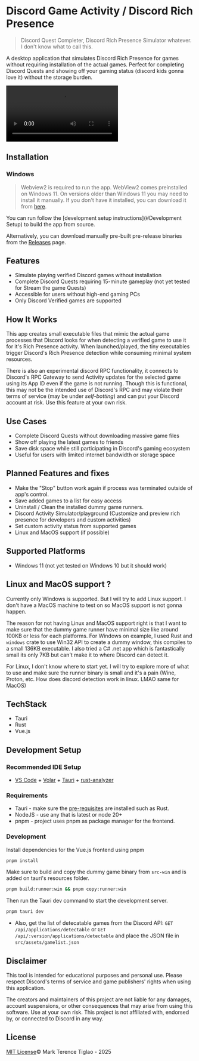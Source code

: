# Discord Game Activity / Discord Rich Presence

> Discord Quest Completer, Discord Rich Presence Simulator whatever. I don't know what to call this.

A desktop application that simulates Discord Rich Presence for games without requiring installation of the actual games. Perfect for completing Discord Quests and showing off your gaming status (discord kids gonna love it) without the storage burden.

![discord-quest-handler.mp4](https://markterence.github.io/images/random-demo/discord-quest-handler.mp4)

## Installation

### Windows

> Webview2 is required to run the app. WebView2 comes preinstalled on Windows 11. On versions older than Windows 11 you may need to install it manually.
> If you don't have it installed, you can download it from [here](https://developer.microsoft.com/en-us/microsoft-edge/webview2).

You can run follow the [development setup instructions](#Development Setup) to build the app from source.

Alternatively, you can download manually pre-built pre-release binaries from the [Releases](https://github.com/markterence/discord-activity/releases) page.

## Features

- Simulate playing verified Discord games without installation
- Complete Discord Quests requiring 15-minute gameplay (not yet tested for Stream the game Quests)
- Accessible for users without high-end gaming PCs
- Only Discord Verified games are supported

## How It Works

This app creates small executable files that mimic the actual game processes that Discord looks for when detecting a verified game to use it for it's Rich Presence activity. When launched/played, the tiny executables trigger Discord's Rich Presence detection while consuming minimal system resources.

There is also an experimental discord RPC functionality, it connects to Discord's RPC Gateway to send Activity updates for the selected game using its App ID even if the game is not running. Though this is functional, this may not be the intended use of Discord's RPC and may violate their terms of service (may be under _self-botting_) and can put your Discord account at risk. Use this feature at your own risk.

## Use Cases

- Complete Discord Quests without downloading massive game files
- Show off playing the latest games to friends
- Save disk space while still participating in Discord's gaming ecosystem
- Useful for users with limited internet bandwidth or storage space

## Planned Features and fixes

- Make the "Stop" button work again if process was terminated outside of app's control.
- Save added games to a list for easy access
- Uninstall / Clean the installed dummy game runners.
- Discord Activity Simulator/playground (Customize and preview rich presence for developers and custom activities)
- Set custom activity status from supported games
- Linux and MacOS support (if possible)


## Supported Platforms

- Windows 11 (not yet tested on Windows 10 but it should work)

## Linux and MacOS support ?

Currently only Windows is supported. But I will try to add Linux support. I don't have a MacOS machine to test on so MacOS support is not gonna happen.

The reason for not having Linux and MacOS support right is that I want to make sure that the dummy game runner have minimal size like around 100KB or less for each platforms. For Windows on example, I used Rust and `windows` crate to use Win32 API to create a dummy window, this compiles to a small 136KB executable. I also tried a C# .net app which is fantastically small its only 7KB but can't make it to where Discord can detect it.

For Linux, I don't know where to start yet. I will try to explore more of what to use and make sure the runner binary is small and it's a pain (Wine, Proton, etc. How does discord detection work in linux. LMAO same for MacOS)

## TechStack

- Tauri
- Rust
- Vue.js

## Development Setup

### Recommended IDE Setup

- [VS Code](https://code.visualstudio.com/) + [Volar](https://marketplace.visualstudio.com/items?itemName=Vue.volar) + [Tauri](https://marketplace.visualstudio.com/items?itemName=tauri-apps.tauri-vscode) + [rust-analyzer](https://marketplace.visualstudio.com/items?itemName=rust-lang.rust-analyzer)

### Requirements

- Tauri - make sure the [pre-requisites](https://tauri.app/v1/guides/getting-started/prerequisites/) are installed such as Rust.
- NodeJS - use any that is latest or node 20+
- pnpm - project uses pnpm as package manager for the frontend.

### Development

Install dependencies for the Vue.js frontend using pnpm

```bash
pnpm install
```

Make sure to build and copy the dummy game binary from `src-win` and is added on tauri's resources folder.

```bash
pnpm build:runner:win && pnpm copy:runner:win
```

Then run the Tauri dev command to start the development server.

```bash
pnpm tauri dev
```

- Also, get the list of detecatable games from the Discord API: `GET /api/applications/detectable` or `GET /api/:version/applications/detectable` and place the JSON file in `src/assets/gamelist.json`

## Disclaimer

This tool is intended for educational purposes and personal use. Please respect Discord's terms of service and game publishers' rights when using this application.

The creators and maintainers of this project are not liable for any damages, account suspensions, or other consequences that may arise from using this software. Use at your own risk. This project is not affiliated with, endorsed by, or connected to Discord in any way.

## License

[MIT License](LICENSE)© Mark Terence Tiglao - 2025
